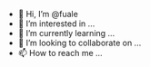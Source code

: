 - 👋 Hi, I’m @fuale
- 👀 I’m interested in ...
- 🌱 I’m currently learning ...
- 💞️ I’m looking to collaborate on ...
- 📫 How to reach me ...

<!---
fuale/fuale is a ✨ special ✨ repository because its `README.md` (this file) appears on your GitHub profile.
You can click the Preview link to take a look at your changes.
--->
